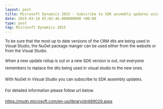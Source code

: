 ```yaml
---
layout: post
title: Microsoft Dynamics 2015 - Subscribe to SDK assembly updates using NuGet
date: 2015-03-10 01:02:46.000000000 +00:00
type: post
tag: Microsoft Dynamics 2015
---
```



<p><font size="2">To be sure that the most up to date versions of the CRM dlls are being used in Visual Studio, the NuGet package manger can be used either from the website or from the Visual Studio.</font></p>
<p><font size="2"><span style="background-color:transparent;line-height:1.8;">When a new update rollup is out or a new SDK version is out, not everyone remembers to replace the dlls being used in visual studio to the new ones.</span><br /></font></p>
<p><font size="2"><span style="background-color:transparent;line-height:1.8;">With NuGet in Viisual Studio you can s</span><span style="background-color:transparent;line-height:1.8;">ubscribe to SDK assembly updates.</span><br /></font></p>
<p><span style="background-color:transparent;line-height:1.8;"><font size="2">For detailed information please follow url below.</font></span></p>

<p><a href="https://msdn.microsoft.com/en-us/library/dn689029.aspx" target="_blank" title="https://msdn.microsoft.com/en-us/library/dn689029.aspx"><font size="2">https://msdn.microsoft.com/en-us/library/dn689029.aspx</font></a> </p>
